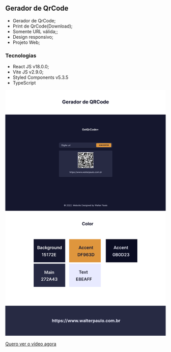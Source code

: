 ## Gerador de QrCode

* Gerador de QrCode;
* Print de QrCode(Download);
* Somente URL válida;;
* Design responsivo;
* Projeto Web;

### Tecnologias

* React JS v18.0.0;
* Vite JS v2.9.0;
* Styled Components v5.3.5
* TypeScript

![gerador de código](./public/getQrCode.png)

[Quero ver o vídeo agora](https://www.youtube.com/watch?v=Ja1MfhQfSoo)